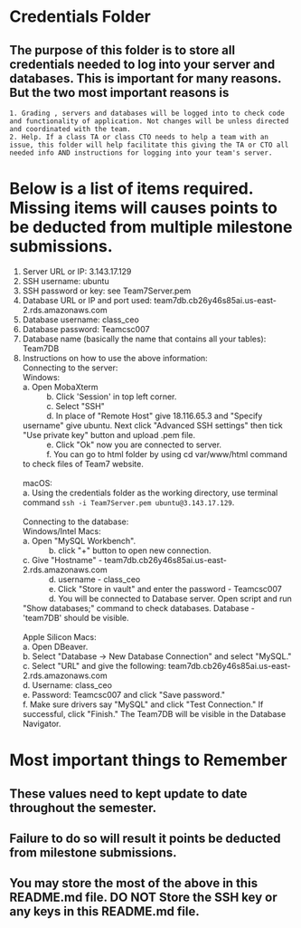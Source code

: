 # Credentials Folder

## The purpose of this folder is to store all credentials needed to log into your server and databases. This is important for many reasons. But the two most important reasons is
    1. Grading , servers and databases will be logged into to check code and functionality of application. Not changes will be unless directed and coordinated with the team.
    2. Help. If a class TA or class CTO needs to help a team with an issue, this folder will help facilitate this giving the TA or CTO all needed info AND instructions for logging into your team's server. 


# Below is a list of items required. Missing items will causes points to be deducted from multiple milestone submissions.

1. Server URL or IP: 3.143.17.129
2. SSH username: ubuntu
3. SSH password or key: see Team7Server.pem
4. Database URL or IP and port used: team7db.cb26y46s85ai.us-east-2.rds.amazonaws.com
5. Database username: class_ceo
6. Database password: Teamcsc007
7. Database name (basically the name that contains all your tables): Team7DB
8. Instructions on how to use the above information: <br>
    Connecting to the server: <br>
    Windows:<br>
      a. Open MobaXterm<br>
      b. Click 'Session' in top left corner.<br>
      c. Select "SSH"<br>
      d. In place of "Remote Host" give 18.116.65.3 and "Specify username" give ubuntu. Next click "Advanced SSH settings" then tick "Use private key" button and upload .pem file.<br>
      e. Click "Ok" now you are connected to server.<br>
      f. You can go to html folder by using cd var/www/html command to check files of Team7 website.<br><br>
    macOS: <br>
      a. Using the credentials folder as the working directory, use terminal command ```ssh -i Team7Server.pem ubuntu@3.143.17.129```.<br><br>
    Connecting to the database: <br>
    Windows/Intel Macs: <br>
        a. Open "MySQL Workbench".<br>
        b. click "+" button to open new connection.<br>
        c. Give "Hostname" - team7db.cb26y46s85ai.us-east-2.rds.amazonaws.com<br>
        d. username - class_ceo<br>
        e. Click "Store in vault" and enter the password - Teamcsc007<br>
        d. You will be connected to Database server. Open script and run "Show databases;" command to check databases. Database - 'team7DB' should be visible. <br><br>
    Apple Silicon Macs:<br>
        a. Open DBeaver. <br>
        b. Select "Database -> New Database Connection" and select "MySQL."<br>
        c. Select "URL" and give the following: team7db.cb26y46s85ai.us-east-2.rds.amazonaws.com<br>
        d. Username: class_ceo<br>
        e. Password: Teamcsc007 and click "Save password."<br>
        f. Make sure drivers say "MySQL" and click "Test Connection." If successful, click "Finish." The Team7DB will be visible in the Database Navigator. <br>



# Most important things to Remember
## These values need to kept update to date throughout the semester. <br>
## <strong>Failure to do so will result it points be deducted from milestone submissions.</strong><br>
## You may store the most of the above in this README.md file. DO NOT Store the SSH key or any keys in this README.md file.
